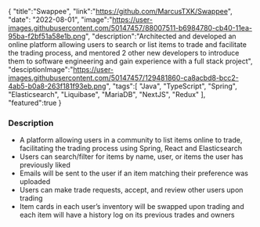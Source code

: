 {
"title":"Swappee",
"link":"https://github.com/MarcusTXK/Swappee",
"date": "2022-08-01",
"image":"https://user-images.githubusercontent.com/50147457/88007511-b6984780-cb40-11ea-95ba-f2bf51a58e1b.png",
"description":"Architected and developed an online platform allowing users to search or list items to trade and facilitate the trading process, and mentored 2 other new developers to introduce them to software engineering and gain experience with a full stack project",
"desciptionImage":"https://user-images.githubusercontent.com/50147457/129481860-ca8acbd8-bcc2-4ab5-b0a8-263f181f93eb.png",
"tags":[
"Java",
"TypeScript",
"Spring",
"Elasticsearch",
"Liquibase",
"MariaDB",
"NextJS",
"Redux"
],
"featured":true
}

### Description

- A platform allowing users in a community to list items online to trade, facilitating the trading process using Spring, React and Elasticsearch
- Users can search/filter for items by name, user, or items the user has previously liked
- Emails will be sent to the user if an item matching their preference was uploaded
- Users can make trade requests, accept, and review other users upon trading
- Item cards in each user’s inventory will be swapped upon trading and each item will have a history log on its previous trades and owners
